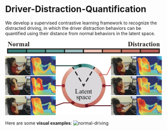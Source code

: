 # Driver-Distraction-Quantification

We develop a supervised contrastive learning framework to recognize the distracted driving, in which the driver distraction behaviors can be quantified using their distance from normal behaviors in the latent space.

![illustration](https://github.com/yhh-IV/Driver-Distraction-Quantification/blob/main/images/illustration.jpg)

Here are some **visual examples**:
![normal-driving](https://github.com/yhh-IV/Driver-Distraction-Quantification/blob/main/images/normal-driving.gif)
